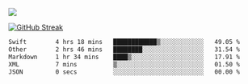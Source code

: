 ![](http://github-profile-summary-cards.vercel.app/api/cards/profile-details?username=sivori&theme=nightowl)

<a href="https://git.io/streak-stats"><img src="https://streak-stats.demolab.com?user=sivori&theme=nightowl&card_width=700&card_height=200" alt="GitHub Streak" /></a>

<!--START_SECTION:waka-->

```txt
Swift        4 hrs 18 mins   ████████████▒░░░░░░░░░░░░   49.05 %
Other        2 hrs 46 mins   ████████░░░░░░░░░░░░░░░░░   31.54 %
Markdown     1 hr 34 mins    ████▒░░░░░░░░░░░░░░░░░░░░   17.91 %
XML          7 mins          ▒░░░░░░░░░░░░░░░░░░░░░░░░   01.50 %
JSON         0 secs          ░░░░░░░░░░░░░░░░░░░░░░░░░   00.00 %
```

<!--END_SECTION:waka-->
